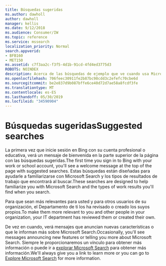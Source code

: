 ```yaml
---
title: Búsquedas sugeridas
ms.author: dawholl
author: dawholl
manager: kellis
ms.date: 9/12/2018
ms.audience: Consumer/IW
ms.topic: reference
ms.service: mssearch
localization_priority: Normal
search.appverid:
- BFB160
- MET150
ms.assetid: c7f3aa2c-f3f5-4d1b-91cd-4fd4ed3775d3
ROBOTS: NOINDEX
description: Acerca de las búsquedas de ejemplo que ve cuando usa Microsoft Search
ms.openlocfilehash: 706feec30911fe2b87bc98cdd3c2efefc70cbe6d
ms.sourcegitcommit: be2e837d9b087bffe6ce40d72d7ae58a8fcdf3fe
ms.translationtype: MT
ms.contentlocale: es-ES
ms.lasthandoff: 05/30/2019
ms.locfileid: "34590904"
---
```

# <a name="suggested-searches"></a><span data-ttu-id="ad32e-103">Búsquedas sugeridas</span><span class="sxs-lookup"><span data-stu-id="ad32e-103">Suggested searches</span></span>

<span data-ttu-id="ad32e-104">La primera vez que inicie sesión en Bing con su cuenta profesional o educativa, verá un mensaje de bienvenida en la parte superior de la página con las búsquedas sugeridas.</span><span class="sxs-lookup"><span data-stu-id="ad32e-104">The first time you sign in to Bing with your work or school account, you'll see a welcome message at the top of the page with suggested searches.</span></span> <span data-ttu-id="ad32e-105">Estas búsquedas están diseñadas para ayudarle a familiarizarse con Microsoft Search y los tipos de resultados de trabajo que encontrará al buscar.</span><span class="sxs-lookup"><span data-stu-id="ad32e-105">These searches are designed to help familiarize you with Microsoft Search and the types of work results you'll find when you search.</span></span>
  
<span data-ttu-id="ad32e-106">Para que sean más relevantes para usted y para otros usuarios de su organización, el Departamento de ti los ha revisado o creado los suyos propios.</span><span class="sxs-lookup"><span data-stu-id="ad32e-106">To make them more relevant to you and other people in your organization, your IT department has reviewed them or created their own.</span></span>
  
<span data-ttu-id="ad32e-107">De vez en cuando, verá mensajes que anuncian nuevas características o que le informan más sobre Microsoft Search.</span><span class="sxs-lookup"><span data-stu-id="ad32e-107">Occasionally, you'll see messages announcing new features or telling you more about Microsoft Search.</span></span> <span data-ttu-id="ad32e-108">Siempre le proporcionaremos un vínculo para obtener más información o puede ir a [explorar Microsoft Search](https://www.bing.com/business/explore) para obtener más información.</span><span class="sxs-lookup"><span data-stu-id="ad32e-108">We'll always give you a link to learn more or you can go to [Explore Microsoft Search](https://www.bing.com/business/explore) for more information.</span></span> 

  


